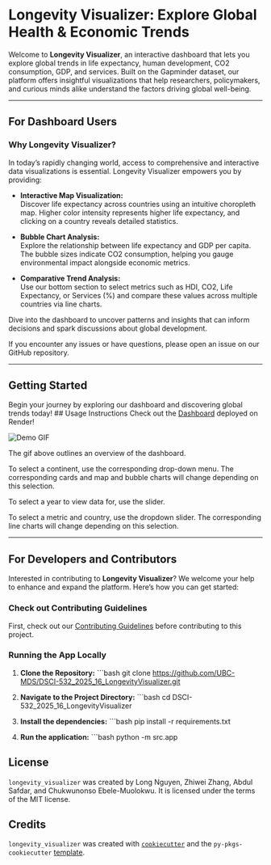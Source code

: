 # Longevity Visualizer: Explore Global Health & Economic Trends

Welcome to **Longevity Visualizer**, an interactive dashboard that lets you explore global trends in life expectancy, human development, CO2 consumption, GDP, and services. Built on the Gapminder dataset, our platform offers insightful visualizations that help researchers, policymakers, and curious minds alike understand the factors driving global well-being.

------------------------------------------------------------------------

## For Dashboard Users

### Why Longevity Visualizer?

In today’s rapidly changing world, access to comprehensive and interactive data visualizations is essential. Longevity Visualizer empowers you by providing:

-   **Interactive Map Visualization:**\
    Discover life expectancy across countries using an intuitive choropleth map. Higher color intensity represents higher life expectancy, and clicking on a country reveals detailed statistics.

-   **Bubble Chart Analysis:**\
    Explore the relationship between life expectancy and GDP per capita. The bubble sizes indicate CO2 consumption, helping you gauge environmental impact alongside economic metrics.

-   **Comparative Trend Analysis:**\
    Use our bottom section to select metrics such as HDI, CO2, Life Expectancy, or Services (%) and compare these values across multiple countries via line charts.

Dive into the dashboard to uncover patterns and insights that can inform decisions and spark discussions about global development.

If you encounter any issues or have questions, please open an issue on our GitHub repository.

------------------------------------------------------------------------

## Getting Started

Begin your journey by exploring our dashboard and discovering global trends today! \## Usage Instructions Check out the [Dashboard](https://dsci-532-2025-16-longevityvisualizer.onrender.com) deployed on Render!

![Demo GIF](img/demo.gif)

The gif above outlines an overview of the dashboard.

To select a continent, use the corresponding drop-down menu. The corresponding cards and map and bubble charts will change depending on this selection.

To select a year to view data for, use the slider.

To select a metric and country, use the dropdown slider. The corresponding line charts will change depending on this selection.

------------------------------------------------------------------------

## For Developers and Contributors

Interested in contributing to **Longevity Visualizer**? We welcome your help to enhance and expand the platform. Here’s how you can get started:

### Check out Contributing Guidelines

First, check out our [Contributing Guidelines](https://github.com/UBC-MDS/DSCI-532_2025_16_LongevityVisualizer/blob/main/CONTRIBUTING.md) before contributing to this project.

### Running the App Locally

1.  **Clone the Repository:** \`\`\`bash git clone https://github.com/UBC-MDS/DSCI-532_2025_16_LongevityVisualizer.git

2.  **Navigate to the Project Directory:** \`\`\`bash cd DSCI-532_2025_16_LongevityVisualizer

3.  **Install the dependencies:** \`\`\`bash pip install -r requirements.txt

4.  **Run the application:** \`\`\`bash python -m src.app

## License

`longevity_visualizer` was created by Long Nguyen, Zhiwei Zhang, Abdul Safdar, and Chukwunonso Ebele-Muolokwu. It is licensed under the terms of the MIT license.

## Credits

`longevity_visualizer` was created with [`cookiecutter`](https://cookiecutter.readthedocs.io/en/latest/) and the `py-pkgs-cookiecutter` [template](https://github.com/py-pkgs/py-pkgs-cookiecutter).